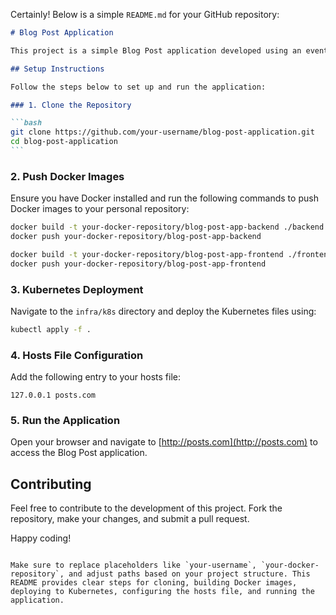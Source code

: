 Certainly! Below is a simple `README.md` for your GitHub repository:

````markdown
# Blog Post Application

This project is a simple Blog Post application developed using an event-driven architecture approach, leveraging Node.js for the backend, React for the frontend, and incorporating Kubernetes (K8s) and Docker for containerization and orchestration.

## Setup Instructions

Follow the steps below to set up and run the application:

### 1. Clone the Repository

```bash
git clone https://github.com/your-username/blog-post-application.git
cd blog-post-application
```
````

### 2. Push Docker Images

Ensure you have Docker installed and run the following commands to push Docker images to your personal repository:

```bash
docker build -t your-docker-repository/blog-post-app-backend ./backend
docker push your-docker-repository/blog-post-app-backend

docker build -t your-docker-repository/blog-post-app-frontend ./frontend
docker push your-docker-repository/blog-post-app-frontend
```

### 3. Kubernetes Deployment

Navigate to the `infra/k8s` directory and deploy the Kubernetes files using:

```bash
kubectl apply -f .
```

### 4. Hosts File Configuration

Add the following entry to your hosts file:

```plaintext
127.0.0.1 posts.com
```

### 5. Run the Application

Open your browser and navigate to [http://posts.com](http://posts.com) to access the Blog Post application.

## Contributing

Feel free to contribute to the development of this project. Fork the repository, make your changes, and submit a pull request.

Happy coding!

```

Make sure to replace placeholders like `your-username`, `your-docker-repository`, and adjust paths based on your project structure. This README provides clear steps for cloning, building Docker images, deploying to Kubernetes, configuring the hosts file, and running the application.
```

